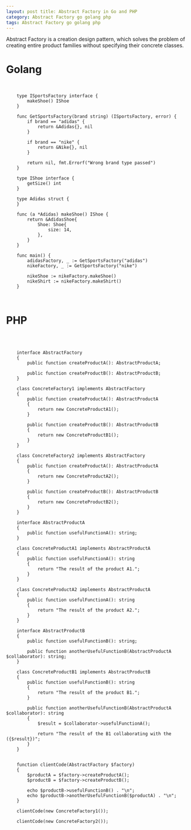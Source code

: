 ```yaml
---
layout: post title: Abstract Factory in Go and PHP 
category: Abstract Factory go golang php 
tags: Abstract Factory go golang php
---
```

Abstract Factory is a creation design pattern, which solves the problem of creating entire product families without
specifying their concrete classes.

# Golang

<pre>
  <code class="language-go">

    type ISportsFactory interface {
        makeShoe() IShoe
    }
    
    func GetSportsFactory(brand string) (ISportsFactory, error) {
        if brand == "adidas" {
            return &Adidas{}, nil
        }
    
        if brand == "nike" {
            return &Nike{}, nil
        }
    
        return nil, fmt.Errorf("Wrong brand type passed")
    }

    type IShoe interface {
        getSize() int
    }

    type Adidas struct {
    }

    func (a *Adidas) makeShoe() IShoe {
        return &AdidasShoe{
            Shoe: Shoe{
                size: 14,
            },
        }
    }

    func main() {
        adidasFactory, _ := GetSportsFactory("adidas")
        nikeFactory, _ := GetSportsFactory("nike")
    
        nikeShoe := nikeFactory.makeShoe()
        nikeShirt := nikeFactory.makeShirt()
    }

  </code>
</pre>

# PHP

<pre>

  <code class="language-php">

    interface AbstractFactory
    {
        public function createProductA(): AbstractProductA;
    
        public function createProductB(): AbstractProductB;
    }

    class ConcreteFactory1 implements AbstractFactory
    {
        public function createProductA(): AbstractProductA
        {
            return new ConcreteProductA1();
        }
    
        public function createProductB(): AbstractProductB
        {
            return new ConcreteProductB1();
        }
    }

    class ConcreteFactory2 implements AbstractFactory
    {
        public function createProductA(): AbstractProductA
        {
            return new ConcreteProductA2();
        }
    
        public function createProductB(): AbstractProductB
        {
            return new ConcreteProductB2();
        }
    }

    interface AbstractProductA
    {
        public function usefulFunctionA(): string;
    }

    class ConcreteProductA1 implements AbstractProductA
    {
        public function usefulFunctionA(): string
        {
            return "The result of the product A1.";
        }
    }
    
    class ConcreteProductA2 implements AbstractProductA
    {
        public function usefulFunctionA(): string
        {
            return "The result of the product A2.";
        }
    }

    interface AbstractProductB
    {
        public function usefulFunctionB(): string;

        public function anotherUsefulFunctionB(AbstractProductA $collaborator): string;
    }

    class ConcreteProductB1 implements AbstractProductB
    {
        public function usefulFunctionB(): string
        {
            return "The result of the product B1.";
        }

        public function anotherUsefulFunctionB(AbstractProductA $collaborator): string
        {
            $result = $collaborator->usefulFunctionA();
    
            return "The result of the B1 collaborating with the ({$result})";
        }
    }


    function clientCode(AbstractFactory $factory)
    {
        $productA = $factory->createProductA();
        $productB = $factory->createProductB();
    
        echo $productB->usefulFunctionB() . "\n";
        echo $productB->anotherUsefulFunctionB($productA) . "\n";
    }
    
    clientCode(new ConcreteFactory1());

    clientCode(new ConcreteFactory2());

  </code>
</pre>